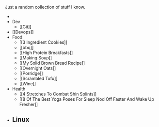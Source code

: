 Just a random collection of stuff I know.

-
- Dev
	- [[Git]]
- [[Devops]]
- Food
	- [[3 Ingredient Cookies]]
	- [[bbq]]
	- [[High Protein Breakfasts]]
	- [[Making Soup]]
	- [[My Solid Brown Bread Recipe]]
	- [[Overnight Oats]]
	- [[Porridge]]
	- [[Scrambled Tofu]]
	- [[Wine]]
- Health
	- [[4 Stretches To Combat Shin Splints]]
	- [[8 Of The Best Yoga Poses For Sleep Nod Off Faster And Wake Up Fresher]]
- Linux
	-
